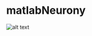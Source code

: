# matlabNeurony

![alt text](http://pobierak.jeja.pl/images/7/5/f/89958_co-robisz-a-kulke-z-gowna.jpg)
